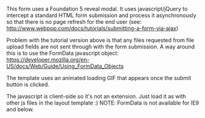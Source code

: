 This form uses a Foundation 5 reveal modal. It uses javascript/jQuery to intercept a standard HTML form submission and process it asynchronously so that there is no page refresh for the end user (see: http://www.webpop.com/docs/tutorials/submitting-a-form-via-ajax)

Problem with the tutorial version above is that any files requested from file upload fields are not sent through with the form submission.  A way around this is to use the FormData javascript object: https://developer.mozilla.org/en-US/docs/Web/Guide/Using_FormData_Objects

The template uses an animated loading GIF that appears once the submit button is clicked.

The javascript is client-side so it's not an extension. Just load it as with other js files in the layout template :)
NOTE: FormData is not available for IE9 and below.
